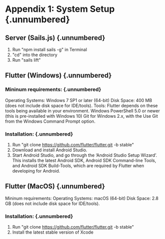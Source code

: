 # Appendix 1: System Setup {.unnumbered}

<!-- 
This could be a list of papers by the author for example 
-->
## Server (Sails.js) {.unnumbered}
1. Run "npm install sails -g" in Terminal
2. "cd" into the directory 
3. Run "sails lift" 

## Flutter (Windows) {.unnumbered}
### Mininum requirements: {.unnumbered}
Operating Systems: Windows 7 SP1 or later (64-bit)
Disk Space: 400 MB (does not include disk space for IDE/tools).
Tools: Flutter depends on these tools being available in your environment.
Windows PowerShell 5.0 or newer (this is pre-installed with Windows 10)
Git for Windows 2.x, with the Use Git from the Windows Command Prompt option.

### Installation: {.unnumbered}
1. Run "git clone https://github.com/flutter/flutter.git -b stable"
2. Download and install Android Studio.
3. Start Android Studio, and go through the ‘Android Studio Setup Wizard’. This installs the latest Android SDK, Android SDK Command-line Tools, and Android SDK Build-Tools, which are required by Flutter when developing for Android.

## Flutter (MacOS) {.unnumbered}
Mininum requirements:
Operating Systems: macOS (64-bit)
Disk Space: 2.8 GB (does not include disk space for IDE/tools).

### Installation: {.unnumbered}
1. Run "git clone https://github.com/flutter/flutter.git -b stable"
2. Install the latest stable version of Xcode
